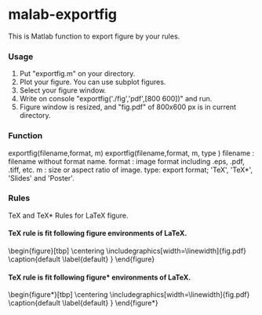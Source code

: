 # malab-exportfig

This is Matlab function to export figure by your rules.

### Usage
1. Put "exportfig.m" on your directory.
2. Plot your figure. You can use subplot figures.
3. Select your figure window.
4. Write on console "exportfig('./fig','pdf',[800 600])" and run.
5. Figure window is resized, and  "fig.pdf" of 800x600 px is in current directory.

### Function
exportfig(filename,format, m)
exportfig(filename,format, m, type )
filename : filename without format name.
format : image format including .eps, .pdf, .tiff, etc.
m : size or aspect ratio of image.
type: export format; 'TeX', 'TeX*', 'Slides' and 'Poster'.

### Rules
TeX and TeX*
Rules for LaTeX figure.

#### TeX rule is fit following figure environments of LaTeX.
\begin{figure}[tbp]
	\centering
	\includegraphics[width=\linewidth]{fig.pdf}
	\caption{default
	\label{default}
	}
\end{figure}
####


#### TeX rule is fit following figure* environments of LaTeX.
\begin{figure*}[tbp]
	\centering
	\includegraphics[width=\linewidth]{fig.pdf}
	\caption{default
	\label{default}
	}
\end{figure*}
####
